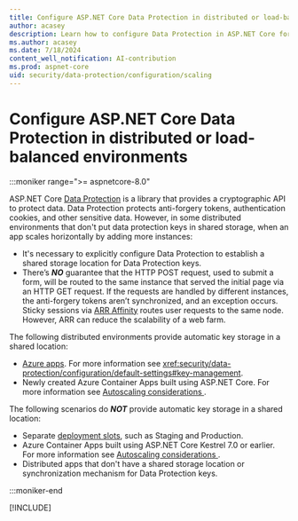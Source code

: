 ```yaml
---
title: Configure ASP.NET Core Data Protection in distributed or load-balanced environments
author: acasey
description: Learn how to configure Data Protection in ASP.NET Core for multi-instance apps.
ms.author: acasey
ms.date: 7/18/2024
content_well_notification: AI-contribution
ms.prod: aspnet-core
uid: security/data-protection/configuration/scaling
---
```


# Configure ASP.NET Core Data Protection in distributed or load-balanced environments

:::moniker range=">= aspnetcore-8.0"

ASP.NET Core [Data Protection](xref:security/data-protection/introduction) is a library that provides a cryptographic API to protect data. Data Protection protects anti-forgery tokens, authentication cookies, and other sensitive data. However, in some distributed environments that don't put data protection keys in shared storage, when an app scales horizontally by adding more instances:

* It's necessary to explicitly configure Data Protection to establish a shared storage location for Data Protection keys.
* There’s ***NO*** guarantee that the HTTP POST request, used to submit a form, will be routed to the same instance that served the initial page via an HTTP GET request. If the requests are handled by different instances, the anti-forgery tokens aren’t synchronized, and an exception occurs. Sticky sessions via [ARR Affinity](/azure/app-service/manage-automatic-scaling?#how-does-arr-affinity-affect-automatic-scaling) routes user requests to the same node. However, ARR can reduce the scalability of a web farm.

The following distributed environments provide automatic key storage in a shared location:

* [Azure apps](/aspnet/core/security/data-protection/configuration/default-settings).  For more information see <xref:security/data-protection/configuration/default-settings#key-management>.
* Newly created Azure Container Apps built using ASP.NET Core. For more information see [Autoscaling considerations
](/azure/container-apps/dotnet-overview#autoscaling-considerations).

The following scenarios do ***NOT*** provide automatic key storage in a shared location:

* Separate [deployment slots](/azure/app-service/deploy-staging-slots), such as Staging and Production.
* Azure Container Apps built using ASP.NET Core Kestrel 7.0 or earlier. For more information see [Autoscaling considerations
](/azure/container-apps/dotnet-overview#autoscaling-considerations).
* Distributed apps that don't have a shared storage location or synchronization mechanism for Data Protection keys.

:::moniker-end

[!INCLUDE[](~/security/data-protection/configuration/scaling/includes/scaling7.md)]
